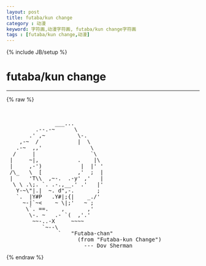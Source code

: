 ```yaml
---
layout: post
title: futaba/kun change
category : 动漫
keyword: 字符画,动漫字符画, futaba/kun change字符画
tags : [futaba/kun change,动漫]
---
```

{% include JB/setup %}
# futaba/kun change
---
{% raw %}
<pre>


               ___...
         .--.-~      \
       .&#039; ,~          \-.
    ,-~  /            |  \
   .-~  ,,&#039;               \
  /     |                 `\
 |     ~|,            .    |\
 |     ,-&#039;)            |  |&#039; &#039;
 /\_   \  [           ,&#039;  ;  |
 |     &#039;T\\  ,~-.  .-y&#039; ,&#039;   |
  \ \ .\;. `. .-.,__.&#039; .&#039;   |&#039;
   Y-~\&quot;|.|  ~. d&quot;,-.       ;
   `.  |Y#P   .Y#|;{|    _./&#039;
     ~-|`~&lt;    ~ \|;&#039;   ~ ;
      \`. ==.    ,       ,&#039;
       \-. ~   .- `(  ,&#039;.&#039;
        ~~-..-X     ~~~~
           `~--\
                `   &quot;Futaba-chan&quot;
                      (from &quot;Futaba-kun Change&quot;)
                        --- Dov Sherman </pre>
{% endraw %}
